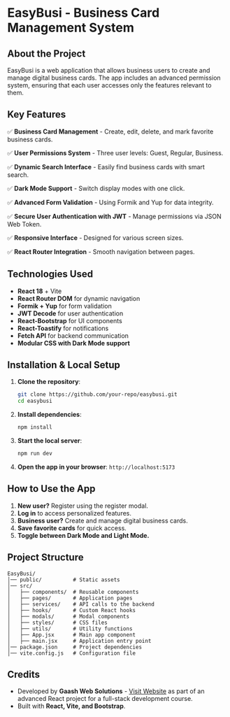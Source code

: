# EasyBusi - Business Card Management System

## About the Project
EasyBusi is a web application that allows business users to create and manage digital business cards. 
The app includes an advanced permission system, ensuring that each user accesses only the features relevant to them.

## Key Features
✅ **Business Card Management** - Create, edit, delete, and mark favorite business cards.

✅ **User Permissions System** - Three user levels: Guest, Regular, Business.

✅ **Dynamic Search Interface** - Easily find business cards with smart search.

✅ **Dark Mode Support** - Switch display modes with one click.

✅ **Advanced Form Validation** - Using Formik and Yup for data integrity.

✅ **Secure User Authentication with JWT** - Manage permissions via JSON Web Token.

✅ **Responsive Interface** - Designed for various screen sizes.

✅ **React Router Integration** - Smooth navigation between pages.

## Technologies Used
- **React 18** + Vite
- **React Router DOM** for dynamic navigation
- **Formik + Yup** for form validation
- **JWT Decode** for user authentication
- **React-Bootstrap** for UI components
- **React-Toastify** for notifications
- **Fetch API** for backend communication
- **Modular CSS with Dark Mode support**

## Installation & Local Setup
1. **Clone the repository**:
   ```bash
   git clone https://github.com/your-repo/easybusi.git
   cd easybusi
   ```
2. **Install dependencies**:
   ```bash
   npm install
   ```
3. **Start the local server**:
   ```bash
   npm run dev
   ```
4. **Open the app in your browser**: `http://localhost:5173`

## How to Use the App
1. **New user?** Register using the register modal.
2. **Log in** to access personalized features.
3. **Business user?** Create and manage digital business cards.
4. **Save favorite cards** for quick access.
5. **Toggle between Dark Mode and Light Mode.**

## Project Structure
```
EasyBusi/
│── public/          # Static assets
│── src/
│   ├── components/  # Reusable components
│   ├── pages/       # Application pages
│   ├── services/    # API calls to the backend
│   ├── hooks/       # Custom React hooks
│   ├── modals/      # Modal components
│   ├── styles/      # CSS files
│   ├── utils/       # Utility functions
│   ├── App.jsx      # Main app component
│   ├── main.jsx     # Application entry point
│── package.json     # Project dependencies
│── vite.config.js   # Configuration file
```

## Credits
- Developed by **Gaash Web Solutions** - [Visit Website](https://gaashdaniel.github.io/Gaash-Web-Solutions/)  as part of an advanced React project for a full-stack development course.
- Built with **React, Vite, and Bootstrap**.